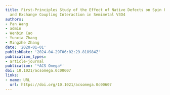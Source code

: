 ```yaml
---
title: First-Principles Study of the Effect of Native Defects on Spin Polarization
  and Exchange Coupling Interaction in Semimetal V3O4
authors:
- Pan Wang
- admin
- Wenbin Cao
- Yunxia Zhang
- Mingzhe Zhang
date: '2020-01-01'
publishDate: '2024-04-29T06:02:29.818984Z'
publication_types:
- article-journal
publication: '*ACS Omega*'
doi: 10.1021/acsomega.0c00607
links:
- name: URL
  url: https://doi.org/10.1021/acsomega.0c00607
---
```

